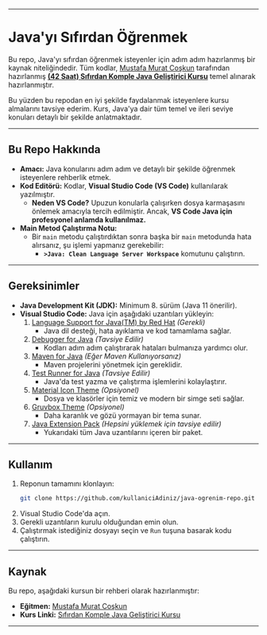 
---

# Java'yı Sıfırdan Öğrenmek

Bu repo, Java'yı sıfırdan öğrenmek isteyenler için adım adım hazırlanmış bir kaynak niteliğindedir. Tüm kodlar, [Mustafa Murat Coşkun](https://www.udemy.com/user/mustafamuratcokun/) tarafından hazırlanmış **[(42 Saat) Sıfırdan Komple Java Geliştirici Kursu](https://www.udemy.com/course/sifirdan-ileri-seviyeye-komple-java-gelistirici-kursu/?couponCode=OF83024E)** temel alınarak hazırlanmıştır. 

Bu yüzden bu repodan en iyi şekilde faydalanmak isteyenlere kursu almalarını tavsiye ederim. Kurs, Java'ya dair tüm temel ve ileri seviye konuları detaylı bir şekilde anlatmaktadır.

---

## Bu Repo Hakkında

- **Amacı:** Java konularını adım adım ve detaylı bir şekilde öğrenmek isteyenlere rehberlik etmek.
- **Kod Editörü:** Kodlar, **Visual Studio Code (VS Code)** kullanılarak yazılmıştır.
  - **Neden VS Code?** Upuzun konularla çalışırken dosya karmaşasını önlemek amacıyla tercih edilmiştir. Ancak, **VS Code Java için profesyonel anlamda kullanılmaz.**
- **Main Metod Çalıştırma Notu:** 
  - Bir `main` metodu çalıştırdıktan sonra başka bir `main` metodunda hata alırsanız, şu işlemi yapmanız gerekebilir:
    - **`>Java: Clean Language Server Workspace`** komutunu çalıştırın.

---

## Gereksinimler

- **Java Development Kit (JDK):** Minimum 8. sürüm (Java 11 önerilir).
- **Visual Studio Code:** Java için aşağıdaki uzantıları yükleyin:
  1. [Language Support for Java(TM) by Red Hat](https://marketplace.visualstudio.com/items?itemName=redhat.java) *(Gerekli)*  
     - Java dil desteği, hata ayıklama ve kod tamamlama sağlar.
  2. [Debugger for Java](https://marketplace.visualstudio.com/items?itemName=vscjava.vscode-java-debug) *(Tavsiye Edilir)*  
     - Kodları adım adım çalıştırarak hataları bulmanıza yardımcı olur.
  3. [Maven for Java](https://marketplace.visualstudio.com/items?itemName=vscjava.vscode-maven) *(Eğer Maven Kullanıyorsanız)*  
     - Maven projelerini yönetmek için gereklidir.
  4. [Test Runner for Java](https://marketplace.visualstudio.com/items?itemName=vscjava.vscode-java-test) *(Tavsiye Edilir)*  
     - Java'da test yazma ve çalıştırma işlemlerini kolaylaştırır.
  5. [Material Icon Theme](https://marketplace.visualstudio.com/items?itemName=PKief.material-icon-theme) *(Opsiyonel)*  
     - Dosya ve klasörler için temiz ve modern bir simge seti sağlar.
  6. [Gruvbox Theme](https://marketplace.visualstudio.com/items?itemName=jdinhlife.gruvbox) *(Opsiyonel)*  
     - Daha karanlık ve gözü yormayan bir tema sunar.
  7. [Java Extension Pack](https://marketplace.visualstudio.com/items?itemName=vscjava.vscode-java-pack) *(Hepsini yüklemek için tavsiye edilir)*  
     - Yukarıdaki tüm Java uzantılarını içeren bir paket.

---

## Kullanım

1. Reponun tamamını klonlayın:
   ```bash
   git clone https://github.com/kullaniciAdiniz/java-ogrenim-repo.git
   ```
2. Visual Studio Code'da açın.
3. Gerekli uzantıların kurulu olduğundan emin olun.
4. Çalıştırmak istediğiniz dosyayı seçin ve `Run` tuşuna basarak kodu çalıştırın.

---

## Kaynak

Bu repo, aşağıdaki kursun bir rehberi olarak hazırlanmıştır:
- **Eğitmen:** [Mustafa Murat Coşkun](https://www.udemy.com/user/mustafamuratcokun/)
- **Kurs Linki:** [Sıfırdan Komple Java Geliştirici Kursu](https://www.udemy.com/course/sifirdan-ileri-seviyeye-komple-java-gelistirici-kursu/?couponCode=OF83024E)

---


